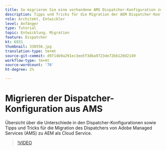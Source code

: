 ```yaml
---
title: So migrieren Sie eine vorhandene AMS Dispatcher-Konfiguration zu AEM als Cloud Service
description: Tipps und Tricks für die Migration der AEM Dispatcher-Konfiguration von Adobe Managed Services (AMS) zu AEM als Cloud Service.
role: Architekt, Entwickler
level: Anfänger
type: Tutorial
topic: Entwicklung, Migration
feature: Dispatcher
kt: 6931
thumbnail: 330556.jpg
translation-type: tm+mt
source-git-commit: d9714b9a291ec3ee5f3dba9723de72bb120d2149
workflow-type: tm+mt
source-wordcount: '76'
ht-degree: 2%

---
```



# Migrieren der Dispatcher-Konfiguration aus AMS

Übersicht über die Unterschiede in den Dispatcher-Konfigurationen sowie Tipps und Tricks für die Migration des Dispatchers von Adobe Managed Services (AMS) zu AEM als Cloud Service.

>[!VIDEO](https://video.tv.adobe.com/v/330556/?quality=12&learn=on)